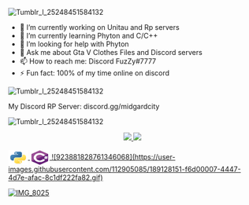 ![Tumblr_l_25248451584132](https://user-images.githubusercontent.com/112905085/189124365-af1b495e-819c-4592-84e8-0d4f4ed979ba.gif)

- 🔭 I’m currently working on Unitau and Rp servers
- 🌱 I’m currently learning Phyton and C/C++
- 🤔 I’m looking for help with Phyton
- 💬 Ask me about Gta V Clothes Files and Discord servers
- 📫 How to reach me: Discord FuzZy#7777
- ⚡ Fun fact: 100% of my time online on discord

![Tumblr_l_25248451584132](https://user-images.githubusercontent.com/112905085/189124365-af1b495e-819c-4592-84e8-0d4f4ed979ba.gif)

My Discord RP Server:
discord.gg/midgardcity

![Tumblr_l_25248451584132](https://user-images.githubusercontent.com/112905085/189124365-af1b495e-819c-4592-84e8-0d4f4ed979ba.gif)

<div align="center">
  <a href="https://github.com/ThiagoFFRosa">
  <img height="160em" src="https://github-readme-stats.vercel.app/api?username=thiagoffrosa&show_icons=true&theme=dracula&include_all_commits=true&count_private=true"/>
  <img height="100em" src="https://github-readme-stats.vercel.app/api/top-langs/?username=thiagoffrosa&layout=compact&langs_count=7&theme=dracula"/>
</div>
<div style="display: inline_block"><br>
  <img align="center" alt="Rafa-Python" height="30" width="40" src="https://raw.githubusercontent.com/devicons/devicon/master/icons/python/python-original.svg">
  <img align="center" alt="Rafa-Csharp" height="30" width="40" src="https://raw.githubusercontent.com/devicons/devicon/master/icons/csharp/csharp-original.svg">
  ![923881828761346068](https://user-images.githubusercontent.com/112905085/189128151-f6d00007-4447-4d7e-afac-8c1df222fa82.gif)
</div>


![IMG_8025](https://user-images.githubusercontent.com/112905085/189122553-bba9647d-be53-4f6c-9bbd-219e07d21575.gif)

